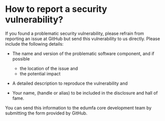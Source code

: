 # How to report a security vulnerability?

If you found a problematic security vulnerability, please
refrain from reporting an issue at GitHub but send this vulnerability to
us directly.
Please include the following details:

* The name and version of the problematic software component,
  and if possible

  * the location of the issue and 
  * the potential impact

* A detailed description to reproduce the vulnerability and

* Your name, (handle or alias) to be included in the
  disclosure and hall of fame.

You can send this information to the edumfa core development team by submitting the form provided by GitHub.
